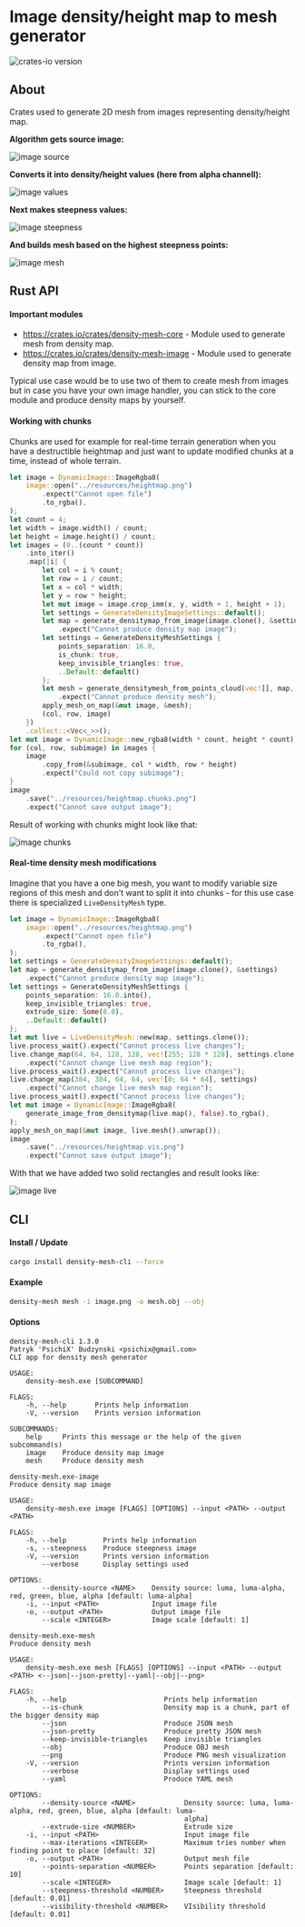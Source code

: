 # Image density/height map to mesh generator

![crates-io version](https://raster.shields.io/crates/v/density-mesh-core.png)

## About
Crates used to generate 2D mesh from images representing density/height map.

**Algorithm gets source image:**

![image source](https://raw.githubusercontent.com/PsichiX/density-mesh/master/resources/logo.png)

**Converts it into density/height values (here from alpha channell):**

![image values](https://raw.githubusercontent.com/PsichiX/density-mesh/master/resources/logo.data.png)

**Next makes steepness values:**

![image steepness](https://raw.githubusercontent.com/PsichiX/density-mesh/master/resources/logo.steepness.png)

**And builds mesh based on the highest steepness points:**

![image mesh](https://raw.githubusercontent.com/PsichiX/density-mesh/master/resources/logo.vis.png)

## Rust API
#### Important modules
- https://crates.io/crates/density-mesh-core - Module used to generate mesh from density map.
- https://crates.io/crates/density-mesh-image - Module used to generate density map from image.

Typical use case would be to use two of them to create mesh from images but in case you have your own image handler, you can stick to the core module and produce density maps by yourself.

#### Working with chunks
Chunks are used for example for real-time terrain generation when you have a destructible heightmap and just want to update modified chunks at a time, instead of whole terrain.

```rust
let image = DynamicImage::ImageRgba8(
    image::open("../resources/heightmap.png")
        .expect("Cannot open file")
        .to_rgba(),
);
let count = 4;
let width = image.width() / count;
let height = image.height() / count;
let images = (0..(count * count))
    .into_iter()
    .map(|i| {
        let col = i % count;
        let row = i / count;
        let x = col * width;
        let y = row * height;
        let mut image = image.crop_imm(x, y, width + 1, height + 1);
        let settings = GenerateDensityImageSettings::default();
        let map = generate_densitymap_from_image(image.clone(), &settings)
            .expect("Cannot produce density map image");
        let settings = GenerateDensityMeshSettings {
            points_separation: 16.0,
            is_chunk: true,
            keep_invisible_triangles: true,
            ..Default::default()
        };
        let mesh = generate_densitymesh_from_points_cloud(vec![], map, settings)
            .expect("Cannot produce density mesh");
        apply_mesh_on_map(&mut image, &mesh);
        (col, row, image)
    })
    .collect::<Vec<_>>();
let mut image = DynamicImage::new_rgba8(width * count, height * count);
for (col, row, subimage) in images {
    image
        .copy_from(&subimage, col * width, row * height)
        .expect("Could not copy subimage");
}
image
    .save("../resources/heightmap.chunks.png")
    .expect("Cannot save output image");
```

Result of working with chunks might look like that:

![image chunks](https://raw.githubusercontent.com/PsichiX/density-mesh/master/resources/heightmap.chunks.png)

#### Real-time density mesh modifications
Imagine that you have a one big mesh, you want to modify variable size regions
of this mesh and don't want to split it into chunks - for this use case there is
specialized `LiveDensityMesh` type.

```rust
let image = DynamicImage::ImageRgba8(
    image::open("../resources/heightmap.png")
        .expect("Cannot open file")
        .to_rgba(),
);
let settings = GenerateDensityImageSettings::default();
let map = generate_densitymap_from_image(image.clone(), &settings)
    .expect("Cannot produce density map image");
let settings = GenerateDensityMeshSettings {
    points_separation: 16.0.into(),
    keep_invisible_triangles: true,
    extrude_size: Some(8.0),
    ..Default::default()
};
let mut live = LiveDensityMesh::new(map, settings.clone());
live.process_wait().expect("Cannot process live changes");
live.change_map(64, 64, 128, 128, vec![255; 128 * 128], settings.clone())
    .expect("Cannot change live mesh map region");
live.process_wait().expect("Cannot process live changes");
live.change_map(384, 384, 64, 64, vec![0; 64 * 64], settings)
    .expect("Cannot change live mesh map region");
live.process_wait().expect("Cannot process live changes");
let mut image = DynamicImage::ImageRgba8(
    generate_image_from_densitymap(live.map(), false).to_rgba(),
);
apply_mesh_on_map(&mut image, live.mesh().unwrap());
image
    .save("../resources/heightmap.vis.png")
    .expect("Cannot save output image");
```

With that we have added two solid rectangles and result looks like:

![image live](https://raw.githubusercontent.com/PsichiX/density-mesh/master/resources/heightmap.vis.png)

## CLI
#### Install / Update
```bash
cargo install density-mesh-cli --force
```

#### Example
```bash
density-mesh mesh -i image.png -o mesh.obj --obj
```

#### Options
```
density-mesh-cli 1.3.0
Patryk 'PsichiX' Budzynski <psichix@gmail.com>
CLI app for density mesh generator

USAGE:
    density-mesh.exe [SUBCOMMAND]

FLAGS:
    -h, --help       Prints help information
    -V, --version    Prints version information

SUBCOMMANDS:
    help     Prints this message or the help of the given subcommand(s)
    image    Produce density map image
    mesh     Produce density mesh
```

```
density-mesh.exe-image
Produce density map image

USAGE:
    density-mesh.exe image [FLAGS] [OPTIONS] --input <PATH> --output <PATH>

FLAGS:
    -h, --help         Prints help information
    -s, --steepness    Produce steepness image
    -V, --version      Prints version information
        --verbose      Display settings used

OPTIONS:
        --density-source <NAME>    Density source: luma, luma-alpha, red, green, blue, alpha [default: luma-alpha]
    -i, --input <PATH>             Input image file
    -o, --output <PATH>            Output image file
        --scale <INTEGER>          Image scale [default: 1]
```

```
density-mesh.exe-mesh
Produce density mesh

USAGE:
    density-mesh.exe mesh [FLAGS] [OPTIONS] --input <PATH> --output <PATH> <--json|--json-pretty|--yaml|--obj|--png>

FLAGS:
    -h, --help                        Prints help information
        --is-chunk                    Density map is a chunk, part of the bigger density map
        --json                        Produce JSON mesh
        --json-pretty                 Produce pretty JSON mesh
        --keep-invisible-triangles    Keep invisible triangles
        --obj                         Produce OBJ mesh
        --png                         Produce PNG mesh visualization
    -V, --version                     Prints version information
        --verbose                     Display settings used
        --yaml                        Produce YAML mesh

OPTIONS:
        --density-source <NAME>            Density source: luma, luma-alpha, red, green, blue, alpha [default: luma-
                                           alpha]
        --extrude-size <NUMBER>            Extrude size
    -i, --input <PATH>                     Input image file
        --max-iterations <INTEGER>         Maximum tries number when finding point to place [default: 32]
    -o, --output <PATH>                    Output mesh file
        --points-separation <NUMBER>       Points separation [default: 10]
        --scale <INTEGER>                  Image scale [default: 1]
        --steepness-threshold <NUMBER>     Steepness threshold [default: 0.01]
        --visibility-threshold <NUMBER>    VIsibility threshold [default: 0.01]
```
